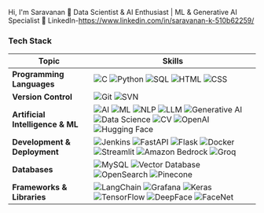 Hi, I'm Saravanan 👋
Data Scientist & AI Enthusiast | ML & Generative AI Specialist
🔗 LinkedIn-https://www.linkedin.com/in/saravanan-k-510b62259/
### Tech Stack

| **Topic**                          | **Skills**                                                                                                         |
|------------------------------------|--------------------------------------------------------------------------------------------------------------------|
| **Programming Languages**          | ![C](https://img.shields.io/badge/C-A8B9CC?style=for-the-badge&logo=c&logoColor=white) ![Python](https://img.shields.io/badge/Python-3670A0?style=for-the-badge&logo=python&logoColor=ffdd54) ![SQL](https://img.shields.io/badge/SQL-316192?style=for-the-badge&logo=sql&logoColor=white) ![HTML](https://img.shields.io/badge/HTML-E34F26?style=for-the-badge&logo=html5&logoColor=white) ![CSS](https://img.shields.io/badge/CSS-1572B6?style=for-the-badge&logo=css3&logoColor=white) |
| **Version Control**                | ![Git](https://img.shields.io/badge/Git-F05032?style=for-the-badge&logo=git&logoColor=white) ![SVN](https://img.shields.io/badge/SVN-809CC9?style=for-the-badge&logo=subversion&logoColor=white) |
| **Artificial Intelligence & ML**   | ![AI](https://img.shields.io/badge/AI-00C2FF?style=for-the-badge) ![ML](https://img.shields.io/badge/ML-FF6F00?style=for-the-badge) ![NLP](https://img.shields.io/badge/NLP-00897B?style=for-the-badge) ![LLM](https://img.shields.io/badge/LLM-34A853?style=for-the-badge) ![Generative AI](https://img.shields.io/badge/Generative%20AI-FFC107?style=for-the-badge) ![Data Science](https://img.shields.io/badge/Data%20Science-4CAF50?style=for-the-badge) ![CV](https://img.shields.io/badge/Computer%20Vision-6C757D?style=for-the-badge) ![OpenAI](https://img.shields.io/badge/OpenAI-1A73E8?style=for-the-badge) ![Hugging Face](https://img.shields.io/badge/Hugging%20Face-FFBB00?style=for-the-badge) |
| **Development & Deployment**       | ![Jenkins](https://img.shields.io/badge/Jenkins-D24939?style=for-the-badge&logo=jenkins&logoColor=white) ![FastAPI](https://img.shields.io/badge/FastAPI-005571?style=for-the-badge&logo=fastapi) ![Flask](https://img.shields.io/badge/Flask-000000?style=for-the-badge&logo=flask&logoColor=white) ![Docker](https://img.shields.io/badge/Docker-2CA5E0?style=for-the-badge&logo=docker&logoColor=white) ![Streamlit](https://img.shields.io/badge/Streamlit-FF4B4B?style=for-the-badge&logo=streamlit) ![Amazon Bedrock](https://img.shields.io/badge/Amazon%20Bedrock-FF9900?style=for-the-badge&logo=amazonaws&logoColor=white) ![Groq](https://img.shields.io/badge/Groq-8B0000?style=for-the-badge) |
| **Databases**                      | ![MySQL](https://img.shields.io/badge/MySQL-4479A1?style=for-the-badge&logo=mysql&logoColor=white) ![Vector Database](https://img.shields.io/badge/Vector%20Database-000000?style=for-the-badge) ![OpenSearch](https://img.shields.io/badge/OpenSearch-005571?style=for-the-badge&logo=opensearch) ![Pinecone](https://img.shields.io/badge/Pinecone-0052CC?style=for-the-badge) |
| **Frameworks & Libraries**         | ![LangChain](https://img.shields.io/badge/LangChain-FFC107?style=for-the-badge) ![Grafana](https://img.shields.io/badge/Grafana-F46800?style=for-the-badge&logo=grafana&logoColor=white) ![Keras](https://img.shields.io/badge/Keras-D00000?style=for-the-badge&logo=keras&logoColor=white) ![TensorFlow](https://img.shields.io/badge/TensorFlow-FF6F00?style=for-the-badge&logo=tensorflow&logoColor=white) ![DeepFace](https://img.shields.io/badge/DeepFace-4285F4?style=for-the-badge) ![FaceNet](https://img.shields.io/badge/FaceNet-4CAF50?style=for-the-badge) |
